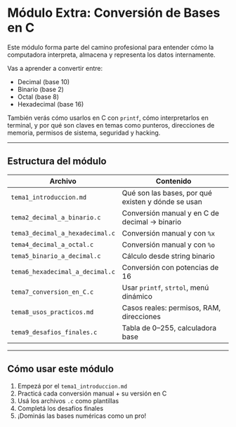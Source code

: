 # Módulo Extra: Conversión de Bases en C

Este módulo forma parte del camino profesional para entender cómo la computadora interpreta, almacena y representa los datos internamente.

Vas a aprender a convertir entre:

- Decimal (base 10)
- Binario (base 2)
- Octal (base 8)
- Hexadecimal (base 16)

También verás cómo usarlos en C con `printf`, cómo interpretarlos en terminal, y por qué son claves en temas como punteros, direcciones de memoria, permisos de sistema, seguridad y hacking.

---

## Estructura del módulo

| Archivo                         | Contenido                                      |
|---------------------------------|------------------------------------------------|
| `tema1_introduccion.md`         | Qué son las bases, por qué existen y dónde se usan |
| `tema2_decimal_a_binario.c`     | Conversión manual y en C de decimal → binario  |
| `tema3_decimal_a_hexadecimal.c` | Conversión manual y con `%x`                   |
| `tema4_decimal_a_octal.c`       | Conversión manual y con `%o`                   |
| `tema5_binario_a_decimal.c`     | Cálculo desde string binario                   |
| `tema6_hexadecimal_a_decimal.c` | Conversión con potencias de 16                 |
| `tema7_conversion_en_C.c`       | Usar `printf`, `strtol`, menú dinámico         |
| `tema8_usos_practicos.md`       | Casos reales: permisos, RAM, direcciones       |
| `tema9_desafios_finales.c`      | Tabla de 0–255, calculadora base               |

---

## Cómo usar este módulo

1. Empezá por el `tema1_introduccion.md`
2. Practicá cada conversión manual + su versión en C
3. Usá los archivos `.c` como plantillas
4. Completá los desafíos finales
5. ¡Dominás las bases numéricas como un pro!
